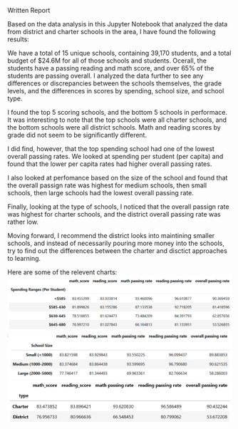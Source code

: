 Written Report


Based on the data analysis in this Jupyter Notebook that analyzed the data from district and charter schools in the area, I have found the following results:  

We have a total of 15 unique schools, containing 39,170 students, and a total budget of $24.6M for all of those schools and students. Ocerall, the students have a passing reading and math score, and over 65% of the students are passing overall. I analyzed the data further to see any differences or discrepancies between the schools themselves, the grade levels, and the differences in scores by spending, school size, and school type. 

I found the top 5 scoring schools, and the bottom 5 schools in performace. It was interesting to note that the top schools were all charter schools, and the bottom schools were all district schools.  Math and reading scores by grade did not seem to be significantly different. 

I did find, however, that the top spending school had one of the lowest overall passing rates. We looked at spending per student (per capita) and found that the lower per capita rates had higher overall passing rates. 

I also looked at perfomance based on the size of the school and found that the overall passign rate was highest for medium schools, then small schools, then large schools had the lowest overall passing rate. 

Finally, looking at the type of schools, I noticed that the overall passign rate was highest for charter schools, and the district overall passing rate was rather low. 

Moving forward, I recommend the district looks into maintining smaller schools, and instead of necessarily pouring more money into the schools, try to find out the differences between the charter and disctict approaches to learning. 


Here are some of the relevent charts: 
![Alt text](image.png)
![Alt text](image-1.png)
![Alt text](image-2.png)
